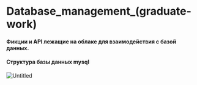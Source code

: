 # Database_management_(graduate-work)
#### Фикции и API лежащие на облаке для взаимодействия с базой данных.
#### Структура базы данных mysql

![Untitled](https://github.com/Alexsandr52/Database_management_graduate_work/assets/43495209/cfa14350-be87-4283-923f-1a4e60761f4b)

